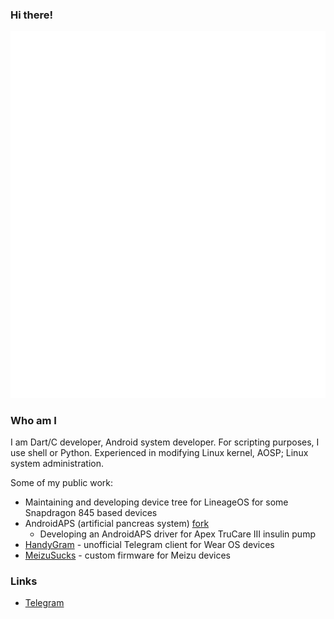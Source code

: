 ### Hi there!

![Metrics](https://github.com/tdrkDev/tdrkDev/blob/main/github-metrics.svg)

### Who am I

I am Dart/C developer, Android system developer. For scripting purposes, I use shell or Python.
Experienced in modifying Linux kernel, AOSP; Linux system administration.

Some of my public work:
* Maintaining and developing device tree for LineageOS for some Snapdragon 845 based devices
* AndroidAPS (artificial pancreas system) [fork](https://github.com/customaaps/AndroidAPS)
  * Developing an AndroidAPS driver for Apex TruCare III insulin pump
* [HandyGram](https://github.com/HandyGram) - unofficial Telegram client for Wear OS devices
* [MeizuSucks](https://github.com/meizucustoms) - custom firmware for Meizu devices

### Links

* [Telegram](https://t.me/tdrkDev)

